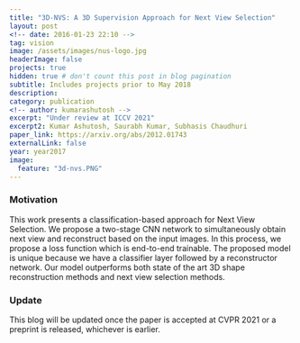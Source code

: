 ```yaml
---
title: "3D-NVS: A 3D Supervision Approach for Next View Selection"
layout: post
<!-- date: 2016-01-23 22:10 -->
tag: vision
image: /assets/images/nus-logo.jpg
headerImage: false
projects: true
hidden: true # don't count this post in blog pagination
subtitle: Includes projects prior to May 2018
description: 
category: publication
<!-- author: kumarashutosh -->
excerpt: "Under review at ICCV 2021"
excerpt2: Kumar Ashutosh, Saurabh Kumar, Subhasis Chaudhuri
paper_link: https://arxiv.org/abs/2012.01743
externalLink: false
year: year2017
image:
  feature: "3d-nvs.PNG"
---
```


### Motivation &nbsp;

This work presents a classification-based approach for Next View Selection. We propose a two-stage CNN network to simultaneously obtain next view and reconstruct based on the input images. In this process, we propose a loss function which is end-to-end trainable. The proposed model is unique because we have a classifier layer followed by a reconstructor network. Our model outperforms both state of the art 3D shape reconstruction methods and next view selection methods.

### Update &nbsp;

This blog will be updated once the paper is accepted at CVPR 2021 or a preprint is released, whichever is earlier. 